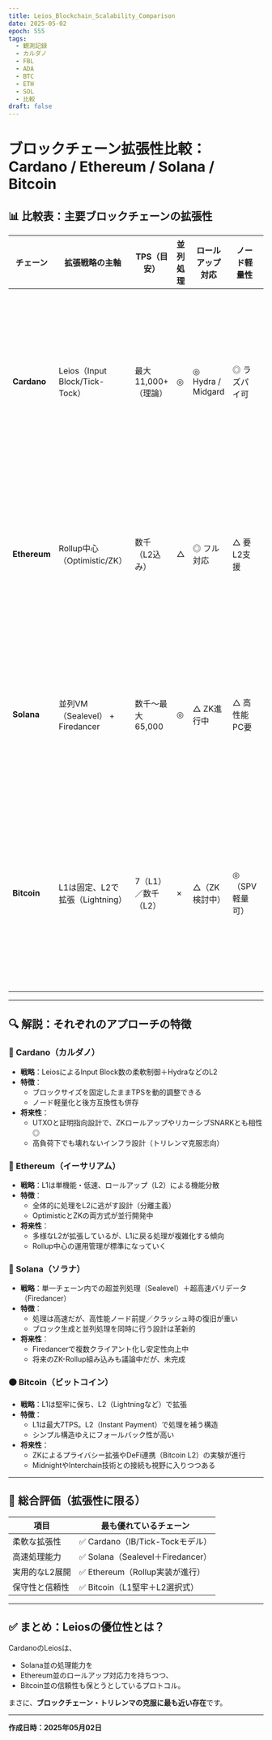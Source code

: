 ```yaml
---
title: Leios_Blockchain_Scalability_Comparison
date: 2025-05-02
epoch: 555
tags:
  - 観測記録
  - カルダノ
  - FBL
  - ADA
  - BTC
  - ETH
  - SOL
  - 比較
draft: false
---
```


# ブロックチェーン拡張性比較：Cardano / Ethereum / Solana / Bitcoin

## 📊 比較表：主要ブロックチェーンの拡張性

| チェーン    | 拡張戦略の主軸                   | TPS（目安）       | 並列処理 | ロールアップ対応 | ノード軽量性 | フォールバック性 | 将来展望                             |
|-------------|----------------------------------|-------------------|-----------|------------------|---------------|------------------|--------------------------------------|
| **Cardano** | Leios（Input Block/Tick-Tock）   | 最大11,000+（理論） | ◎        | ◎ Hydra / Midgard | ◎ ラズパイ可 | ◎ Prowse互換     | **スケーラビリティと安全性の両立**    |
| **Ethereum**| Rollup中心（Optimistic/ZK）     | 数千（L2込み）      | △        | ◎ フル対応        | △ 要L2支援     | ×（L1-L2分離）   | L2依存型のスケーリング進行            |
| **Solana**  | 並列VM（Sealevel） + Firedancer | 数千～最大65,000    | ◎        | △ ZK進行中        | △ 高性能PC要  | ×（ノード再起動が必要） | **超高速＋高帯域が前提の設計**        |
| **Bitcoin** | L1は固定、L2で拡張（Lightning） | 7（L1）／数千（L2）| ×        | △（ZK検討中）     | ◎（SPV軽量可） | ◎（単純構造）     | トランザクションはL2前提に進化中      |

---

## 🔍 解説：それぞれのアプローチの特徴

### 🐢 Cardano（カルダノ）
- **戦略**：LeiosによるInput Block数の柔軟制御＋HydraなどのL2
- **特徴**：
  - ブロックサイズを固定したままTPSを動的調整できる
  - ノード軽量化と後方互換性も併存
- **将来性**：
  - UTXOと証明指向設計で、ZKロールアップやリカーシブSNARKとも相性◎
  - 高負荷下でも壊れないインフラ設計（トリレンマ克服志向）

### 🔷 Ethereum（イーサリアム）
- **戦略**：L1は単機能・低速、ロールアップ（L2）による機能分散
- **特徴**：
  - 全体的に処理をL2に逃がす設計（分離主義）
  - OptimisticとZKの両方式が並行開発中
- **将来性**：
  - 多様なL2が拡張しているが、L1に戻る処理が複雑化する傾向
  - Rollup中心の運用管理が標準になっていく

### 🔶 Solana（ソラナ）
- **戦略**：単一チェーン内での超並列処理（Sealevel）＋超高速バリデータ（Firedancer）
- **特徴**：
  - 処理は高速だが、高性能ノード前提／クラッシュ時の復旧が重い
  - ブロック生成と並列処理を同時に行う設計は革新的
- **将来性**：
  - Firedancerで複数クライアント化し安定性向上中
  - 将来のZK-Rollup組み込みも議論中だが、未完成

### 🟠 Bitcoin（ビットコイン）
- **戦略**：L1は堅牢に保ち、L2（Lightningなど）で拡張
- **特徴**：
  - L1は最大7TPS。L2（Instant Payment）で処理を補う構造
  - シンプル構造ゆえにフォールバック性が高い
- **将来性**：
  - ZKによるプライバシー拡張やDeFi連携（Bitcoin L2）の実験が進行
  - MidnightやInterchain技術との接続も視野に入りつつある

---

## 🏁 総合評価（拡張性に限る）

| 項目             | 最も優れているチェーン              |
|------------------|-------------------------------------|
| 柔軟な拡張性     | ✅ Cardano（IB/Tick-Tockモデル）      |
| 高速処理能力     | ✅ Solana（Sealevel＋Firedancer）     |
| 実用的なL2展開   | ✅ Ethereum（Rollup実装が進行）       |
| 保守性と信頼性   | ✅ Bitcoin（L1堅牢＋L2選択式）         |

---

## ✅ まとめ：Leiosの優位性とは？

CardanoのLeiosは、  
- Solana並の処理能力を  
- Ethereum並のロールアップ対応力を持ちつつ、  
- Bitcoin並の信頼性も保とうとしているプロトコル。

まさに、**ブロックチェーン・トリレンマの克服に最も近い存在**です。


---

**作成日時：2025年05月02日**